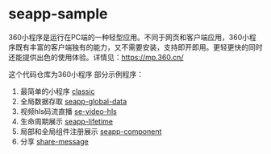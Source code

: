 # seapp-sample

360小程序是运行在PC端的一种轻型应用。不同于网页和客户端应用，360小程序既有丰富的客户端独有的能力，又不需要安装，支持即开即用。更轻更快的同时还能提供出色的使用体验。详情见：https://mp.360.cn/

这个代码仓库为360小程序 部分示例程序：

1. 最简单的小程序 [classic](classic) 
1. 全局数据存取 [seapp-global-data](seapp-global-data) 
1. 视频hls码流直播 [se-video-hls](se-video-hls) 
1. 生命周期展示 [seapp-lifetime](seapp-lifetime) 
1. 局部和全局组件注册展示 [seapp-component](seapp-component) 
1. 分享 [share-message](share-message) 